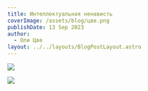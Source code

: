 ```yaml
---
title: Интеллектуальная ненависть
coverImage: /assets/blog/цве.png
publishDate: 13 Sep 2023
author:
  - Оли Цве
layout: ../../layouts/BlogPostLayout.astro
---
```

![](/assets/blog/00.png)

![](/assets/blog/01-1-.png)